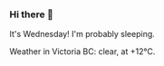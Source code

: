 ### Hi there :wave:

It's Wednesday! I'm probably sleeping.

Weather in Victoria BC: clear, at +12°C.
